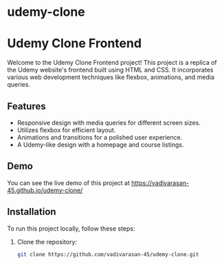 # udemy-clone
# Udemy Clone Frontend

Welcome to the Udemy Clone Frontend project! This project is a replica of the Udemy website's frontend built using HTML and CSS. It incorporates various web development techniques like flexbox, animations, and media queries.

## Features

- Responsive design with media queries for different screen sizes.
- Utilizes flexbox for efficient layout.
- Animations and transitions for a polished user experience.
- A Udemy-like design with a homepage and course listings.

## Demo

You can see the live demo of this project at https://vadivarasan-45.github.io/udemy-clone/

## Installation

To run this project locally, follow these steps:

1. Clone the repository:
   ```bash
   git clone https://github.com/vadivarasan-45/udemy-clone.git
